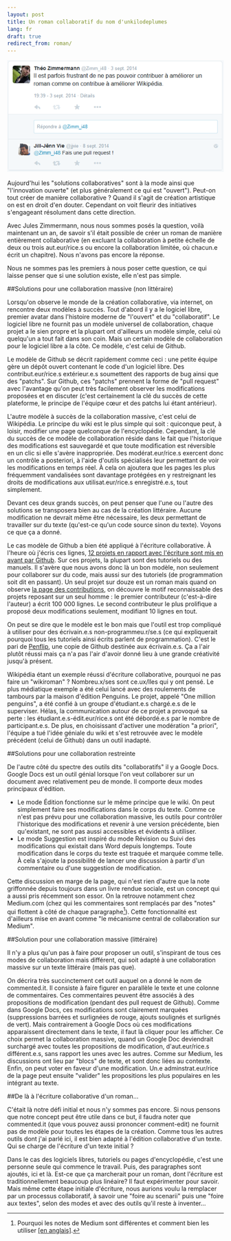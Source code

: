 ```yaml
---
layout: post
title: Un roman collaboratif du nom d'unkilodeplumes
lang: fr
draft: true
redirect_from: roman/
---
```


![@Zimm_i48: Il est parfois frustrant de ne pas pouvoir contribuer à améliorer un roman comme on contribue à améliorer Wikipédia. @jjvie: Fais une pull request !](/images/pullrequest.png)

Aujourd'hui les "solutions collaboratives" sont à la mode ainsi que "l'innovation ouverte"
(et plus généralement ce qui est "ouvert").
Peut-on tout créer de manière collaborative ?
Quand il s'agit de création artistique on est en droit d'en douter.
Cependant on voit fleurir des initiatives s'engageant résolument dans cette direction.

Avec Jules Zimmermann, nous nous sommes posés la question, voilà maintenant un an, de savoir
s'il était possible de créer un roman de manière entièrement collaborative (en excluant la
collaboration à petite échelle de deux ou trois aut.eur/rice.s ou encore la collaboration limitée,
où chacun.e écrit un chapitre).
Nous n'avons pas encore la réponse.

Nous ne sommes pas les premiers à nous poser cette question, ce qui laisse penser que si
une solution existe, elle n'est pas simple.

##Solutions pour une collaboration massive (non littéraire)

Lorsqu'on observe le monde de la création collaborative, via internet, on rencontre deux
modèles à succès. Tout d'abord il y a le logiciel libre, premier avatar dans l'histoire
moderne de "l'ouvert" et du "collaboratif". Le logiciel libre ne fournit pas un modèle
universel de collaboration, chaque projet a le sien propre et la plupart ont d'ailleurs
un modèle simple, celui où quelqu'un a tout fait dans son coin. Mais un certain modèle de
collaboration pour le logiciel libre a la côte. Ce modèle, c'est celui de Github.

Le modèle de Github se décrit rapidement comme ceci : une petite équipe gère un dépôt
ouvert contenant le code d'un logiciel libre. Des contribut.eur/rice.s extérieur.e.s soumettent
des rapports de bug ainsi que des "patchs". Sur Github, ces "patchs" prennent la forme
de "pull request" avec l'avantage qu'on peut très facilement observer les modifications
proposées et en discuter (c'est certainement la clé du succès de cette plateforme, le
principe de l'équipe cœur et des patchs lui étant antérieur).

L'autre modèle à succès de la collaboration massive, c'est celui de Wikipédia. Le principe
du wiki est le plus simple qui soit : quiconque peut, à loisir, modifier une page quelconque
de l'encyclopédie. Cependant, la clé du succès de ce modèle de collaboration réside
dans le fait que l'historique des modifications est sauvegardé et que toute modification
est réversible en un clic si elle s'avère inappropriée. Des modérat.eur/rice.s exercent donc un
contrôle a posteriori, à l'aide d'outils spécialisés leur permettant de voir les modifications
en temps réel. À cela on ajoutera que les pages les plus fréquemment vandalisées sont davantage
protégées en y restreignant les droits de modifications aux utilisat.eur/rice.s enregistré.e.s, tout
simplement.

Devant ces deux grands succès, on peut penser que l'une ou l'autre des solutions
se transposera bien au cas de la création littéraire. Aucune modification ne devrait même
être nécessaire, les deux permettant de travailler sur du texte (qu'est-ce qu'un code source
sinon du texte). Voyons ce que ça a donné.

Le cas modèle de Github a bien été appliqué à l'écriture collaborative.
À l'heure où j'écris ces lignes, [12 projets en rapport avec l'écriture sont mis en avant par Github](https://github.com/showcases/writing).
Sur ces projets, la plupart sont des tutoriels ou des manuels. Il s'avère que nous avons
donc là un bon modèle, non seulement pour collaborer sur du code, mais aussi sur des tutoriels
(de programmation soit dit en passant).
Un seul projet sur douze est un roman mais quand on observe [la page des contributions](https://github.com/JJ/hoborg/graphs/contributors),
on découvre le motif reconnaissable des projets reposant sur un seul homme :
le premier contributeur (c'est-à-dire l'auteur) a écrit 100 000 lignes. Le second
contributeur le plus prolifique a proposé deux modifications seulement, modifiant
10 lignes en tout.

On peut se dire que le modèle est le bon mais que l'outil est trop compliqué à utiliser
pour des écrivain.e.s non-programmeu.r/se.s (ce qui expliquerait pourquoi tous les tutoriels
ainsi écrits parlent de programmation). C'est le pari de [Penflip](https://www.penflip.com/),
une copie de Github destinée aux écrivain.e.s. Ça a l'air plutôt réussi mais ça n'a pas l'air
d'avoir donné lieu à une grande créativité jusqu'à présent.

Wikipédia étant un exemple réussi d'écriture collaborative, pourquoi ne pas faire un "wikiroman" ?
Nombreu.x/ses sont ce.ux/lles qui y ont pensé. Le plus médiatique exemple a été celui lancé avec des
roulements de tambours par la maison d'édition Penguins. Le projet, appelé "One million penguins",
a été confié à un groupe d'étudiant.e.s chargé.e.s de le superviser. Hélas, la communication autour
de ce projet a provoqué sa perte : les étudiant.e.s-édit.eur/rice.s ont été débordé.e.s par le
nombre de participant.e.s. De plus, en choisissant d'activer une modération "a priori", l'équipe a
tué l'idée géniale du wiki et s'est retrouvée avec le modèle précédent (celui de Github)
dans un outil inadapté.

##Solutions pour une collaboration restreinte

De l'autre côté du spectre des outils dits "collaboratifs" il y a Google Docs.
Google Docs est un outil génial lorsque l'on veut collaborer sur un document avec relativement
peu de monde. Il comporte deux modes principaux d'édition.

- Le mode Édition fonctionne sur le même principe que le wiki. On peut simplement
faire ses modifications dans le corps du texte. Comme ce n'est pas prévu pour une collaboration
massive, les outils pour contrôler l'historique des modifications et revenir à une version
précédente, bien qu'existant, ne sont pas aussi accessibles et évidents à utiliser.
- Le mode Suggestion est inspiré du mode Révision ou Suivi des modifications qui existait dans
Word depuis longtemps. Toute modification dans le corps du texte est traquée et marquée comme
telle. À cela s'ajoute la possibilité de lancer une discussion à partir d'un commentaire ou
d'une suggestion de modification.

Cette discussion en marge de la page, qui n'est rien d'autre que la note griffonnée depuis
toujours dans un livre rendue sociale, est un concept qui a aussi pris récemment son essor.
On la retrouve notamment chez Medium.com (chez qui les commentaires sont remplacés par
des "notes" qui flottent à côté de chaque paragraphe[^medium]). Cette fonctionnalité est
d'ailleurs mise en avant comme "le mécanisme central de collaboration sur Medium".

##Solution pour une collaboration massive (littéraire)

Il n'y a plus qu'un pas à faire pour proposer un outil, s'inspirant de tous ces modes de
collaboration mais différent, qui soit adapté à une collaboration massive sur un texte
littéraire (mais pas que).

On décrira très succinctement cet outil auquel on a donné le nom de commented.it. Il
consiste à faire figurer en parallèle le texte et une colonne de commentaires. Ces
commentaires peuvent être associés à des propositions de modification (pendant des pull
request de Github). Comme dans Google Docs, ces modifications sont clairement marquées
(suppressions barrées et surlignées de rouge, ajouts soulignés et surlignés de vert).
Mais contrairement à Google Docs où ces modifications apparaissent directement dans le
texte, il faut là cliquer pour les afficher. Ce choix permet la collaboration massive,
quand un Google Doc deviendrait surchargé avec toutes les propositions de modification,
d'aut.eur/rice.s différent.e.s, sans rapport les unes avec les autres. Comme sur Medium,
les discussions ont lieu par "blocs" de texte, et sont donc liées au contexte.
Enfin, on peut voter en faveur d'une modification.
Un.e adminstrat.eur/rice de la page peut ensuite "valider" les propositions les plus
populaires en les intégrant au texte.

##De là à l'écriture collaborative d'un roman...

C'était là notre défi initial et nous n'y sommes pas encore. Si nous pensons que notre
concept peut être utile dans ce but, il faudra noter que commented.it (que vous pouvez
aussi prononcer comment-edit) ne fournit pas de modèle pour toutes les étapes de la
création. Comme tous les autres outils dont j'ai parlé ici, il est bien adapté à
l'édition collaborative d'un texte. Qui se charge de l'écriture d'un texte initial ?

Dans le cas des logiciels libres, tutoriels ou pages d'encyclopédie, c'est une personne
seule qui commence le travail. Puis, des paragraphes sont ajoutés, ici et là.
Est-ce que ça marcherait pour un roman, dont l'écriture est traditionnellement beaucoup
plus linéaire? Il faut expérimenter pour savoir. Mais même cette étape initiale d'écriture,
nous aurions voulu la remplacer par un processus collaboratif, à savoir une "foire au
scenarii" puis une "foire aux textes", selon des modes et avec des outils qu'il reste à
inventer...

[^medium]: Pourquoi les notes de Medium sont différentes et comment bien les utiliser [[en anglais]](https://medium.com/about/why-medium-notes-are-different-and-how-to-use-them-well-5972c72b18f2).